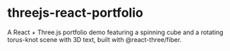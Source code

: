 # threejs-react-portfolio
A React + Three.js portfolio demo featuring a spinning cube and a rotating torus-knot scene with 3D text, built with @react-three/fiber.
